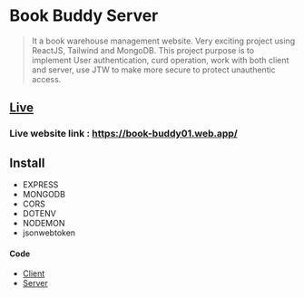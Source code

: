 # Book Buddy Server

> It a book warehouse management website. Very exciting project using ReactJS, Tailwind and MongoDB. This project purpose is to implement User authentication, curd operation, work with both client and server, use JTW to make more secure to protect unauthentic access.

## [Live](https://book-buddy01.web.app/)

### Live website link : https://book-buddy01.web.app/

## Install

- EXPRESS
- MONGODB
- CORS
- DOTENV
- NODEMON
- jsonwebtoken

#### Code

- [Client](https://github.com/SEC-MASUM/book-buddy-client)
- [Server](https://github.com/SEC-MASUM/book-buddy-server)
